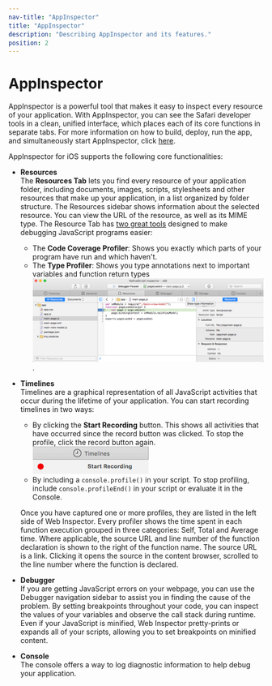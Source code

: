 ```yaml
---
nav-title: "AppInspector"
title: "AppInspector"
description: "Describing AppInspector and its features."
position: 2
---
```


# AppInspector
AppInspector is a powerful tool that makes it easy to inspect every resource of your application. With AppInspector, you can see the Safari developer tools in a clean, unified interface, which places each of its core functions in separate tabs. For more information on how to build, deploy, run the app, and simultaneously start AppInspector, click [here](https://github.com/NativeScript/docs/blob/production/core-concepts/debugging.md).

AppInspector for iOS supports the following core functionalities:

 - **Resources**<br/>The **Resources Tab** lets you find every resource of your application folder, including documents, images, scripts, stylesheets and other resources that make up your application, in a list organized by folder structure. The Resources sidebar shows information about the selected resource. You can view the URL of the resource, as well as its MIME type. The Resource Tab has [two great tools](https://webkit.org/blog/3846/type-profiling-and-code-coverage-profiling-for-javascript/) designed to make debugging JavaScript programs easier:
     - The **Code Coverage Profiler**: Shows you exactly which parts of your program have run and which haven't.
     - The **Type Profiler**: Shows you type annotations next to important variables and function return types
     ![Resources Tab](resources_tab.png).
 - **Timelines**<br/>Timelines are a graphical representation of all JavaScript activities that occur during the lifetime of your application. You can start recording timelines in two ways: 
     - By clicking the **Start Recording** button. This shows all activities that have occurred since the record button was clicked. To stop the profile, click the record button again. ![Start recording](start_recording.png)
     - By including a `console.profile()` in your script. To stop profiling, include `console.profileEnd()` in your script or evaluate it in the Console.

    Once you have captured one or more profiles, they are listed in the left side of Web Inspector. Every profiler shows the time spent in each function execution grouped in three categories: Self, Total and Average time. Where applicable, the source URL and line number of the function declaration is shown to the right of the function name. The source URL is a link. Clicking it opens the source in the content browser, scrolled to the line number where the function is declared.

 - **Debugger**<br/>If you are getting JavaScript errors on your webpage, you can use the Debugger navigation sidebar to assist you in finding the cause of the problem. By setting breakpoints throughout your code, you can inspect the values of your variables and observe the call stack during runtime.<br/>Even if your JavaScript is minified, Web Inspector pretty-prints or expands all of your scripts, allowing you to set breakpoints on minified content.

 - **Console**<br/>The console offers a way to log diagnostic information to help debug your application. 
